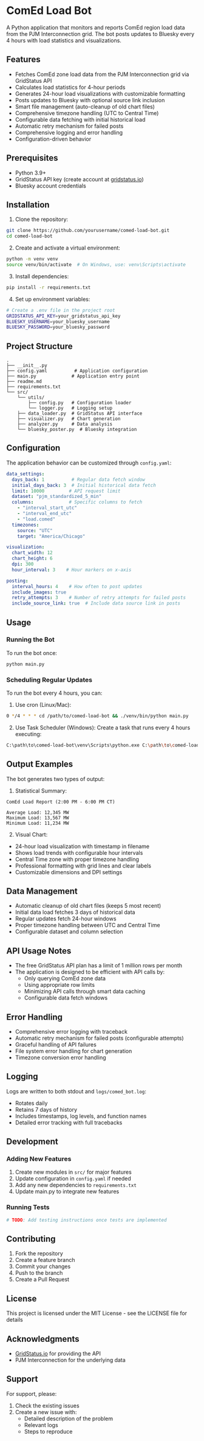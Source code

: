 # ComEd Load Bot

A Python application that monitors and reports ComEd region load data from the PJM Interconnection grid. The bot posts updates to Bluesky every 4 hours with load statistics and visualizations.

## Features

- Fetches ComEd zone load data from the PJM Interconnection grid via GridStatus API
- Calculates load statistics for 4-hour periods
- Generates 24-hour load visualizations with customizable formatting
- Posts updates to Bluesky with optional source link inclusion
- Smart file management (auto-cleanup of old chart files)
- Comprehensive timezone handling (UTC to Central Time)
- Configurable data fetching with initial historical load
- Automatic retry mechanism for failed posts
- Comprehensive logging and error handling
- Configuration-driven behavior

## Prerequisites

- Python 3.9+
- GridStatus API key (create account at [gridstatus.io](https://www.gridstatus.io))
- Bluesky account credentials

## Installation

1. Clone the repository:
```bash
git clone https://github.com/yourusername/comed-load-bot.git
cd comed-load-bot
```

2. Create and activate a virtual environment:
```bash
python -m venv venv
source venv/bin/activate  # On Windows, use: venv\Scripts\activate
```

3. Install dependencies:
```bash
pip install -r requirements.txt
```

4. Set up environment variables:
```bash
# Create a .env file in the project root
GRIDSTATUS_API_KEY=your_gridstatus_api_key
BLUESKY_USERNAME=your_bluesky_username
BLUESKY_PASSWORD=your_bluesky_password
```

## Project Structure

```
.
├── __init__.py
├── config.yaml          # Application configuration
├── main.py             # Application entry point
├── readme.md
├── requirements.txt
└── src/
    └── utils/
        ├── config.py   # Configuration loader
        └── logger.py   # Logging setup
    ├── data_loader.py  # GridStatus API interface
    ├── visualizer.py   # Chart generation
    ├── analyzer.py     # Data analysis
    └── bluesky_poster.py  # Bluesky integration
```

## Configuration

The application behavior can be customized through `config.yaml`:

```yaml
data_settings:
  days_back: 1          # Regular data fetch window
  initial_days_back: 3  # Initial historical data fetch
  limit: 10000         # API request limit
  dataset: "pjm_standardized_5_min"
  columns:             # Specific columns to fetch
    - "interval_start_utc"
    - "interval_end_utc"
    - "load.comed"
  timezones:
    source: "UTC"
    target: "America/Chicago"

visualization:
  chart_width: 12
  chart_height: 6
  dpi: 300
  hour_interval: 3    # Hour markers on x-axis

posting:
  interval_hours: 4    # How often to post updates
  include_images: true
  retry_attempts: 3    # Number of retry attempts for failed posts
  include_source_link: true  # Include data source link in posts
```

## Usage

### Running the Bot

To run the bot once:
```bash
python main.py
```

### Scheduling Regular Updates

To run the bot every 4 hours, you can:

1. Use cron (Linux/Mac):
```bash
0 */4 * * * cd /path/to/comed-load-bot && ./venv/bin/python main.py
```

2. Use Task Scheduler (Windows):
Create a task that runs every 4 hours executing:
```bash
C:\path\to\comed-load-bot\venv\Scripts\python.exe C:\path\to\comed-load-bot\main.py
```

## Output Examples

The bot generates two types of output:

1. Statistical Summary:
```
ComEd Load Report (2:00 PM - 6:00 PM CT)

Average Load: 12,345 MW
Maximum Load: 13,567 MW
Minimum Load: 11,234 MW
```

2. Visual Chart:
- 24-hour load visualization with timestamp in filename
- Shows load trends with configurable hour intervals
- Central Time zone with proper timezone handling
- Professional formatting with grid lines and clear labels
- Customizable dimensions and DPI settings

## Data Management

- Automatic cleanup of old chart files (keeps 5 most recent)
- Initial data load fetches 3 days of historical data
- Regular updates fetch 24-hour windows
- Proper timezone handling between UTC and Central Time
- Configurable dataset and column selection

## API Usage Notes

- The free GridStatus API plan has a limit of 1 million rows per month
- The application is designed to be efficient with API calls by:
  - Only querying ComEd zone data
  - Using appropriate row limits
  - Minimizing API calls through smart data caching
  - Configurable data fetch windows

## Error Handling

- Comprehensive error logging with traceback
- Automatic retry mechanism for failed posts (configurable attempts)
- Graceful handling of API failures
- File system error handling for chart generation
- Timezone conversion error handling

## Logging

Logs are written to both stdout and `logs/comed_bot.log`:
- Rotates daily
- Retains 7 days of history
- Includes timestamps, log levels, and function names
- Detailed error tracking with full tracebacks

## Development

### Adding New Features

1. Create new modules in `src/` for major features
2. Update configuration in `config.yaml` if needed
3. Add any new dependencies to `requirements.txt`
4. Update main.py to integrate new features

### Running Tests

```bash
# TODO: Add testing instructions once tests are implemented
```

## Contributing

1. Fork the repository
2. Create a feature branch
3. Commit your changes
4. Push to the branch
5. Create a Pull Request

## License

This project is licensed under the MIT License - see the LICENSE file for details

## Acknowledgments

- [GridStatus.io](https://www.gridstatus.io) for providing the API
- PJM Interconnection for the underlying data

## Support

For support, please:
1. Check the existing issues
2. Create a new issue with:
   - Detailed description of the problem
   - Relevant logs
   - Steps to reproduce

